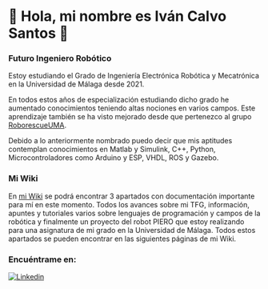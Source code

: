 #  👋 Hola, mi nombre es Iván Calvo Santos 👋


### Futuro Ingeniero Robótico
Estoy estudiando el Grado de Ingeniería Electrónica Robótica y Mecatrónica en la Universidad de Málaga desde 2021.

En todos estos años de especialización estudiando dicho grado he aumentado conocimientos teniendo altas nociones en varios campos. Este aprendizaje también se ha visto mejorado desde que pertenezco al grupo [RoborescueUMA](https://www.linkedin.com/company/roborescue-uma/?originalSubdomain=es).

Debido a lo anteriormente nombrado puedo decir que mis aptitudes contemplan conocimientos en Matlab y Simulink, C++, Python, Microcontroladores como Arduino y ESP, VHDL, ROS y Gazebo.

### Mi Wiki
En [mi Wiki](https://github.com/IvanCS-Chenfu/IvanCS-Chenfu/wiki) se podrá encontrar 3 apartados con documentación importante para mí en este momento. Todos los avances sobre mi TFG, información, apuntes y tutoriales varios sobre lenguajes de programación y campos de la robótica y finalmente un proyecto del robot PIERO que estoy realizando para una asignatura de mi grado en la Universidad de Málaga. 
Todos estos apartados se pueden encontrar en las siguientes páginas de mi Wiki. 


### Encuéntrame en:

[![Linkedin](https://github.com/user-attachments/assets/f3070b84-9f4b-4864-81dd-11db7daf04d0)](https://www.linkedin.com/feed/?trk=guest_homepage-basic_google-one-tap-submit=)
